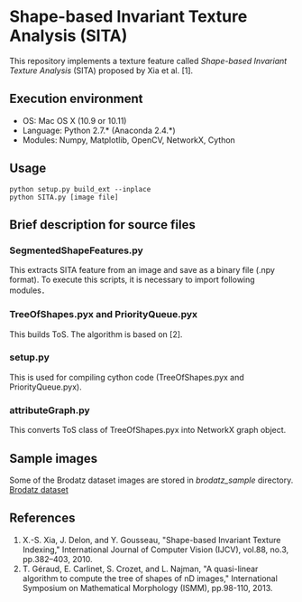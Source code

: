 # Shape-based Invariant Texture Analysis (SITA)

This repository implements a texture feature called *Shape-based Invariant Texture Analysis* (SITA) proposed by Xia et al. [1].

## Execution environment
* OS: Mac OS X (10.9 or 10.11)
* Language: Python 2.7.\* (Anaconda 2.4.\*)
* Modules: Numpy, Matplotlib, OpenCV, NetworkX, Cython


## Usage
    python setup.py build_ext --inplace
    python SITA.py [image file]


## Brief description for source files
### SegmentedShapeFeatures.py
This extracts SITA feature from an image and save as a binary file (.npy format).
To execute this scripts, it is necessary to import following modules．

### TreeOfShapes.pyx and PriorityQueue.pyx
This builds ToS.
The algorithm is based on [2].

### setup.py
This is used for compiling cython code (TreeOfShapes.pyx and PriorityQueue.pyx).

### attributeGraph.py
This converts ToS class of TreeOfShapes.pyx into NetworkX graph object.


## Sample images
Some of the Brodatz dataset images are stored in *brodatz_sample* directory.  
[Brodatz dataset](http://multibandtexture.recherche.usherbrooke.ca/original_brodatz.html)


## References
1. X.-S. Xia, J. Delon, and Y. Gousseau, "Shape-based Invariant Texture Indexing," International Journal of Computer Vision (IJCV), vol.88, no.3, pp.382–403, 2010.
2. T. Géraud, E. Carlinet, S. Crozet, and L. Najman, "A quasi-linear algorithm to compute the tree of shapes of nD images," International Symposium on Mathematical Morphology (ISMM), pp.98-110, 2013.
